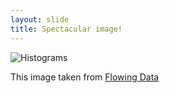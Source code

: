 ```yaml
---
layout: slide
title: Spectacular image!
---
```


![Histograms]({{site.baseurl}}/assets/images/histograms.png)

This image taken from [Flowing Data][flowingdata-histograms]

[flowingdata-histograms]: https://flowingdata.com/2017/06/07/how-histograms-work/
